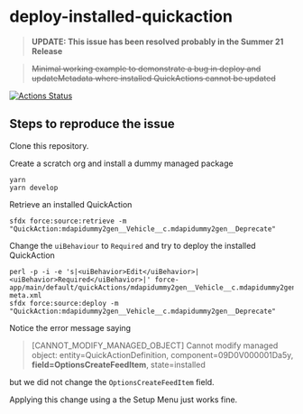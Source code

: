 # deploy-installed-quickaction

> **UPDATE: This issue has been resolved probably in the Summer 21 Release**

> ~~Minimal working example to demonstrate a bug in deploy and updateMetadata where installed QuickActions cannot be updated~~

[![Actions Status](https://github.com/mdapi-issues/deploy-installed-quickaction/workflows/Test%20and%20Release/badge.svg)](https://github.com/mdapi-issues/deploy-installed-quickaction/actions)

## Steps to reproduce the issue

Clone this repository.

Create a scratch org and install a dummy managed package

```console
yarn
yarn develop
```

Retrieve an installed QuickAction

```console
sfdx force:source:retrieve -m "QuickAction:mdapidummy2gen__Vehicle__c.mdapidummy2gen__Deprecate"
```

Change the `uiBehaviour` to `Required` and try to deploy the installed QuickAction

```console
perl -p -i -e 's|<uiBehavior>Edit</uiBehavior>|<uiBehavior>Required</uiBehavior>|' force-app/main/default/quickActions/mdapidummy2gen__Vehicle__c.mdapidummy2gen__Deprecate.quickAction-meta.xml
sfdx force:source:deploy -m "QuickAction:mdapidummy2gen__Vehicle__c.mdapidummy2gen__Deprecate"
```

Notice the error message saying

> [CANNOT_MODIFY_MANAGED_OBJECT] Cannot modify managed object: entity=QuickActionDefinition, component=09D0V000001Da5y, **field=OptionsCreateFeedItem**, state=installed

but we did not change the `OptionsCreateFeedItem` field.

Applying this change using a the Setup Menu just works fine.

